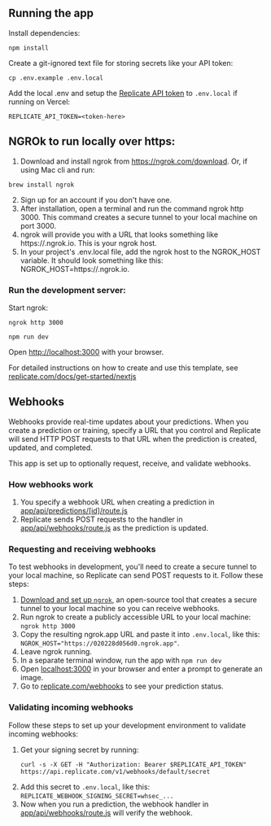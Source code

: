 ## Running the app

Install dependencies:

```console
npm install
```

Create a git-ignored text file for storing secrets like your API token:

```
cp .env.example .env.local
```

Add the local .env and setup the [Replicate API token](https://replicate.com/account/api-tokens) to `.env.local` if running on Vercel:

```
REPLICATE_API_TOKEN=<token-here>
```

## NGROk to run locally over https:

1. Download and install ngrok from https://ngrok.com/download. Or, if using Mac cli and run:

```console
brew install ngrok
```

2. Sign up for an account if you don't have one.
3. After installation, open a terminal and run the command ngrok http 3000. This command creates a secure tunnel to your local machine on port 3000.
4. ngrok will provide you with a URL that looks something like https://<random-string>.ngrok.io. This is your ngrok host.
5. In your project's .env.local file, add the ngrok host to the NGROK_HOST variable. It should look something like this: NGROK_HOST=https://<random-string>.ngrok.io.

### Run the development server:

Start ngrok:

```console
ngrok http 3000
```

```console
npm run dev
```

Open [http://localhost:3000](http://localhost:3000) with your browser.

For detailed instructions on how to create and use this template, see [replicate.com/docs/get-started/nextjs](https://replicate.com/docs/get-started/nextjs)


## Webhooks

Webhooks provide real-time updates about your predictions. When you create a prediction or training, specify a URL that you control and Replicate will send HTTP POST requests to that URL when the prediction is created, updated, and completed.

This app is set up to optionally request, receive, and validate webhooks.

### How webhooks work

1. You specify a webhook URL when creating a prediction in [app/api/predictions/[id]/route.js](app/api/predictions/[id]/route.js)
1. Replicate sends POST requests to the handler in [app/api/webhooks/route.js](app/api/webhooks/route.js) as the prediction is updated.

### Requesting and receiving webhooks

To test webhooks in development, you'll need to create a secure tunnel to your local machine, so Replicate can send POST requests to it. Follow these steps:

1. [Download and set up `ngrok`](https://replicate.com/docs/webhooks#testing-your-webhook-code), an open-source tool that creates a secure tunnel to your local machine so you can receive webhooks.
1. Run ngrok to create a publicly accessible URL to your local machine: `ngrok http 3000`
1. Copy the resulting ngrok.app URL and paste it into `.env.local`, like this: `NGROK_HOST="https://020228d056d0.ngrok.app"`.
1. Leave ngrok running.
1. In a separate terminal window, run the app with `npm run dev`
1. Open [localhost:3000](http://localhost:3000) in your browser and enter a prompt to generate an image.
1. Go to [replicate.com/webhooks](https://replicate.com/webhooks) to see your prediction status.

### Validating incoming webhooks

Follow these steps to set up your development environment to validate incoming webhooks:

1. Get your signing secret by running:
    ```
    curl -s -X GET -H "Authorization: Bearer $REPLICATE_API_TOKEN" https://api.replicate.com/v1/webhooks/default/secret
    ```
1. Add this secret to `.env.local`, like this: `REPLICATE_WEBHOOK_SIGNING_SECRET=whsec_...`
1. Now when you run a prediction, the webhook handler in [app/api/webhooks/route.js](app/api/webhooks/route.js) will verify the webhook.